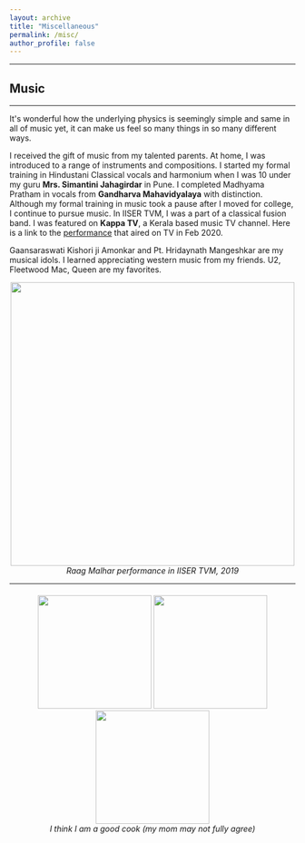 ```yaml
---
layout: archive
title: "Miscellaneous"
permalink: /misc/
author_profile: false
---
```


------

## Music
------
It's wonderful how the underlying physics is seemingly simple and same in all of music yet, it can make us feel so many things in so many different ways.

I received the gift of music from my talented parents. At home, I was introduced to a range of instruments and compositions. I started my formal training in Hindustani Classical vocals and harmonium when I was 10 under my guru **Mrs. Simantini Jahagirdar** in Pune. I completed Madhyama Pratham in vocals from **Gandharva Mahavidyalaya** with distinction. Although my formal training in music took a pause after I moved for college, I continue to pursue music. In IISER TVM, I was a part of a classical fusion band. I was featured on **Kappa TV**, a Kerala based music TV channel. Here is a link to the [performance](http://www.youtube.com/watch?v=i9a6tmVkYZo) that aired [](https://www.google.com) on TV in Feb 2020.


Gaansaraswati Kishori ji Amonkar and Pt. Hridaynath Mangeshkar are my musical idols. I learned appreciating western music from my friends. U2, Fleetwood Mac, Queen are my favorites.
    

<p align="center">
 <img src="https://PatilSwarali.github.io/images/ishya.jpg" width="500"/>
    <br>
    <em>Raag Malhar performance in IISER TVM, 2019</em>
</p>

------

#### 

<p align="center">
 <img src="https://PatilSwarali.github.io/images/misal.jpg" width="200"/> <img src="https://PatilSwarali.github.io/images/fish.jpg" width="200"/><img src="https://PatilSwarali.github.io/images/puranpoli.png" width="200"/>
    <br>
    <em>I think I am a good cook (my mom may not fully agree)</em>
</p>


